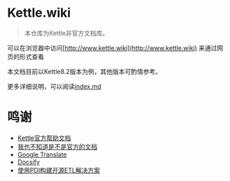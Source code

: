 # Kettle.wiki

> 本仓库为Kettle非官方文档库。

可以在浏览器中访问[http://www.kettle.wiki](http://www.kettle.wiki) 来通过网页的形式查看

本文档目前以Kettle8.2版本为例，其他版本可酌情参考。

更多详细说明，可以阅读[index.md](/index.md)

# 鸣谢

- [Kettle官方帮助文档](https://help.pentaho.com)
- [我也不知道是不是官方的文档](https://wiki.pentaho.com)
- [Google Translate](https://translate.google.com/intl/en/about/)
- [Docsify](https://docsify.js.org/#/)
- [使用PDI构建开源ETL解决方案](https://book.douban.com/subject/25866405/)